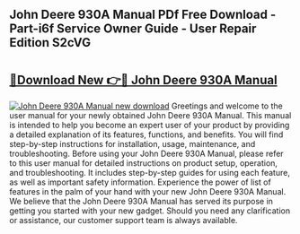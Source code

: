 ## John Deere 930A Manual PDf Free Download - Part-i6f Service Owner Guide - User Repair Edition S2cVG

# <h2><a href="http://bc54888.oget.top/?id=John+Deere+930A+Manual">🔗Download New 👉🔴 John Deere 930A Manual</a></h2>

[![John Deere 930A Manual new download](https://i.imgur.com/5g1atiW.png)](http://bc54888.oget.top/?id=John+Deere+930A+Manual)
Greetings and welcome to the user manual for your newly obtained John Deere 930A Manual. This manual is intended to help you become an expert user of your product by providing a detailed explanation of its features, functions, and benefits. You will find step-by-step instructions for installation, usage, maintenance, and troubleshooting. Before using your John Deere 930A Manual, please refer to this user manual for detailed instructions on product setup, operation, and troubleshooting. It includes step-by-step guides for using each feature, as well as important safety information. Experience the power of list of features in the palm of your hand with your new John Deere 930A Manual. We believe that the John Deere 930A Manual has served its purpose in getting you started with your new gadget. Should you need any clarification or assistance, our customer support team is always available.

